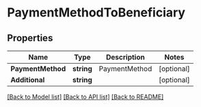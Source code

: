# PaymentMethodToBeneficiary

## Properties
Name | Type | Description | Notes
------------ | ------------- | ------------- | -------------
**PaymentMethod** | **string** | PaymentMethod | [optional] 
**Additional** | **string** |  | [optional] 

[[Back to Model list]](../README.md#documentation-for-models) [[Back to API list]](../README.md#documentation-for-api-endpoints) [[Back to README]](../README.md)


